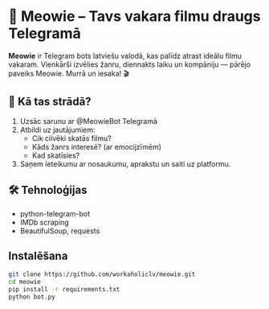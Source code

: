 # 🐾 Meowie – Tavs vakara filmu draugs Telegramā

**Meowie** ir Telegram bots latviešu valodā, kas palīdz atrast ideālu filmu vakaram. Vienkārši izvēlies žanru, diennakts laiku un kompāniju — pārējo paveiks Meowie. Murrā un iesaka! 🎬

## 🚀 Kā tas strādā?
1. Uzsāc sarunu ar @MeowieBot Telegramā
2. Atbildi uz jautājumiem:
   - Cik cilvēki skatās filmu?
   - Kāds žanrs interesē? (ar emocijzīmēm)
   - Kad skatīsies?
3. Saņem ieteikumu ar nosaukumu, aprakstu un saiti uz platformu.

## 🛠️ Tehnoloģijas
- python-telegram-bot
- IMDb scraping
- BeautifulSoup, requests

## Instalēšana
```bash
git clone https://github.com/workaholiclv/meowie.git
cd meowie
pip install -r requirements.txt
python bot.py
```
